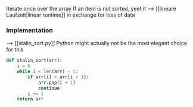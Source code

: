Iterate once over the array
If an item is not sorted, yeet it
--> [[lineare Laufzeit|linear runtime]] in exchange for loss of data

### Implementation
--> [[stalin_sort.py]]
Python might actually not be the most elegant choice for this
```python
def stalin_sort(arr):
    i = 0
    while i < len(arr) - 1:
        if arr[i] > arr[i + 1]:
            arr.pop(i + 1)
            continue
        i += 1
    return arr
```